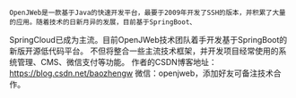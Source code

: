     OpenJWeb是一款基于Java的快速开发平台，最要于2009年开发了SSH的版本，并积累了大量的应用。随着技术的日新月异的发展，目前基于SpringBoot、
SpringCloud已成为主流。目前OpenJWeb技术团队着手开发基于SpringBoot的新版开源低代码平台。
不但将整合一些主流技术框架，并开发项目经常使用的系统管理、CMS、微信支付等功能。
    作者的CSDN博客地址：https://blog.csdn.net/baozhengw
    微信：openjweb，添加好友可备注技术合作。

